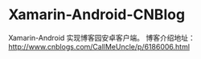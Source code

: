 # Xamarin-Android-CNBlog
Xamarin-Android 实现博客园安卓客户端。
博客介绍地址：http://www.cnblogs.com/CallMeUncle/p/6186006.html
